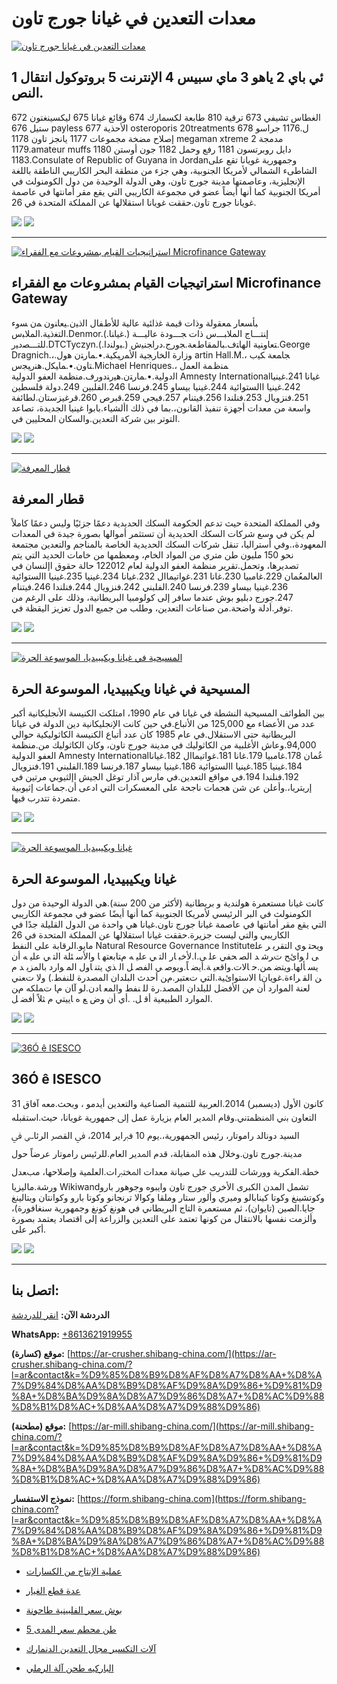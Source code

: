 # معدات التعدين في غيانا جورج تاون

<a href="https://swt.shibang-china.com/?l=ar&img&k=%D9%85%D8%B9%D8%AF%D8%A7%D8%AA+%D8%A7%D9%84%D8%AA%D8%B9%D8%AF%D9%8A%D9%86+%D9%81%D9%8A+%D8%BA%D9%8A%D8%A7%D9%86%D8%A7+%D8%AC%D9%88%D8%B1%D8%AC+%D8%AA%D8%A7%D9%88%D9%86" target="_blank">![معدات التعدين في غيانا جورج تاون](http://static.shibang-china.com/all-800x300/762.jpg)</a>

## 1 ئي باي 2 ياهو 3 ماي سبيس 4 الإنترنت 5 بروتوكول انتقال النص.
672 الغطاس تشيفي 673 ترقية 810 طابعة لكسمارك 674 وقائع غيانا 675 ليكسينغتون ستيل 676 payless الأحذية 677 osteroporis 20treatments 678 ل.1176 جراسو إصلاح مضخة مجموعات 1177 يانجز تاون 1178 megaman xtreme 2 مدمجة 1179.amateur muffs 1180 دايل روبرتسون 1181 رفع وحمل 1182 جون أوستن 1183.Consulate of Republic of Guyana in Jordanوجمهورية غويانا تقع على الشاطىء الشمالي لأمريكا الجنوبية، وهي جزء من منطقة البحر الكاريبي الناطقة باللغة الإنجليزية، وعاصمتها مدينة جورج تاون، وهي الدولة الوحيدة من دول الكومنولث في أمريكا الجنوبية كما أنها أيضاً عضو في مجموعة الكاريبي التي يقع مقر أمانتها في عاصمة غويانا جورج تاون.حققت غويانا استقلالها عن المملكة المتحدة في 26.


<a href="https://whatsapp.shibangsoft.com/WhatsApp.php" target="_blank" title="WhatsApp">![](http://static.shibang-china.com/icon/whatsapp.png)</a> <a href="https://swt.shibang-china.com/?l=ar&icon&k=%D9%85%D8%B9%D8%AF%D8%A7%D8%AA+%D8%A7%D9%84%D8%AA%D8%B9%D8%AF%D9%8A%D9%86+%D9%81%D9%8A+%D8%BA%D9%8A%D8%A7%D9%86%D8%A7+%D8%AC%D9%88%D8%B1%D8%AC+%D8%AA%D8%A7%D9%88%D9%86" target="_blank">![](http://static.shibang-china.com/icon/chat-ar.png)</a>

---

<a href="https://swt.shibang-china.com/?l=ar&img&k=%D9%85%D8%B9%D8%AF%D8%A7%D8%AA+%D8%A7%D9%84%D8%AA%D8%B9%D8%AF%D9%8A%D9%86+%D9%81%D9%8A+%D8%BA%D9%8A%D8%A7%D9%86%D8%A7+%D8%AC%D9%88%D8%B1%D8%AC+%D8%AA%D8%A7%D9%88%D9%86" target="_blank">![استراتيجيات القيام بمشروعات مع الفقراء Microfinance Gateway](http://static.shibang-china.com/all-800x300/1370.jpg)</a>

## استراتيجيات القيام بمشروعات مع الفقراء Microfinance Gateway
ﺒﺄﺴﻌﺎﺭ ﻤﻌﻘﻭﻟﺔ ﻭﺫﺍﺕ ﻗﻴﻤﺔ ﻏﺫﺍﺌﻴﺔ ﻋﺎﻟﻴﺔ ﻟﻸﻁﻔﺎل ﺍﻟﺫﻴﻥ.ﻴﻌﺎﻨﻭﻥ ﻤﻥ ﺴﻭﺀ ﺍﻟﺘﻐﺫﻴﺔ.ﺍﻟﻤﻼﺒﺱ.Denmor.(.ﻏﻴﺎﻨﺎ.) ﺇﻨﺘـــﺎﺝ ﺍﻟﻤﻼﺒـــﺱ ﺫﺍﺕ ﺠـــﻭﺩﺓ ﻋﺎﻟﻴـــﺔ ﻟﻠﺘـــﺼﺩﻴﺭ.DTCTyczyn.(.ﺒﻭﻟﻨﺩﺍ.) ﺘﻌﺎﻭﻨﻴﺔ ﺍﻟﻬﺎﺘﻑ.ﺒﺎﻟﻤﻘﺎﻁﻌﺔ.ﺠﻭﺭﺝ.ﺩﺭﺍﺠﻨﻴﺵ.George Dragnich.،.ﻭﺯﺍﺭﺓ ﺍﻟﺨﺎﺭﺠﻴﺔ ﺍﻷﻤﺭﻴﻜﻴﺔ.•.ﻤﺎﺭﺘﻥ ﻫﻭل artin Hall.M.، ﺠﺎﻤﻌﺔ ﻜﻴﺏ ﺘﺎﻭﻥ.•.ﻤﺎﻴﻜل.ﻫﻨﺭﻴﺠﺱ.Michael Henriques.، ﻤﻨﻅﻤﺔ ﺍﻟﻌﻤل ﺍﻟﺩﻭﻟﻴﺔ.•.ﻤﺎﺭﺘﻥ.ﻫﻴﺭﻨﺩﻭﺭﻑ.منظمة العفو الدولية Amnesty Internationalغيانا 241.غينيا 242.غينيا االستوائية 244.غينيا بيساو 245.فرنسا 246.الفلبين 249.دولة فلسطين 251.فنزويال 253.فنلندا 256.فيتنام 257.فيجي 259.قبرص 260.قرغيزستان.لطائفة واسعة من معدات أجهزة تنفيذ القانون،.بما في ذلك األشياء.بابوا غينيا الجديدة، تصاعد التوتر بين شركة التعدين.والسكان المحليين في.


<a href="https://whatsapp.shibangsoft.com/WhatsApp.php" target="_blank" title="WhatsApp">![](http://static.shibang-china.com/icon/whatsapp.png)</a> <a href="https://swt.shibang-china.com/?l=ar&icon&k=%D9%85%D8%B9%D8%AF%D8%A7%D8%AA+%D8%A7%D9%84%D8%AA%D8%B9%D8%AF%D9%8A%D9%86+%D9%81%D9%8A+%D8%BA%D9%8A%D8%A7%D9%86%D8%A7+%D8%AC%D9%88%D8%B1%D8%AC+%D8%AA%D8%A7%D9%88%D9%86" target="_blank">![](http://static.shibang-china.com/icon/chat-ar.png)</a>

---

<a href="https://swt.shibang-china.com/?l=ar&img&k=%D9%85%D8%B9%D8%AF%D8%A7%D8%AA+%D8%A7%D9%84%D8%AA%D8%B9%D8%AF%D9%8A%D9%86+%D9%81%D9%8A+%D8%BA%D9%8A%D8%A7%D9%86%D8%A7+%D8%AC%D9%88%D8%B1%D8%AC+%D8%AA%D8%A7%D9%88%D9%86" target="_blank">![قطار المعرفة](http://static.shibang-china.com/all-800x300/579.jpg)</a>

## قطار المعرفة
وفي المملكة المتحدة حيث تدعم الحكومة السكك الحديدية دعمًا جزئيًا وليس دعمًا كاملاً لم يكن في وسع شركات السكك الحديدية أن تستثمر أموالها بصورة جيدة في المعدات المعهودة،.وفي أستراليا، تنقل شركات السكك الحديدية الخاصة بالمناجم والتعدين مجتمعة نحو 150 مليون طن متري من المواد الخام، ومعظمها من خامات الحديد التي يتم تصديرها، وتحمل.تقرير منظمة العفو الدولية لعام 122012 حالة حقوق اإلنسان في العالمعُمان 229.غامبيا 230.غانا 231.غواتيماال 232.غيانا 234.غينيا 235.غينيا االستوائية 236.غينيا بيساو 239.فرنسا 240.الفلبني 242.فنزويال 244.فنلندا 246.فيتنام 247.جورج دبليو بوش عندما سافر إلى كولومبيا البريطانية، وذلك على الرغم من توفر.أدلة واضحة.من صناعات التعدين، وطلب من جميع الدول تعزيز اليقظة في.


<a href="https://whatsapp.shibangsoft.com/WhatsApp.php" target="_blank" title="WhatsApp">![](http://static.shibang-china.com/icon/whatsapp.png)</a> <a href="https://swt.shibang-china.com/?l=ar&icon&k=%D9%85%D8%B9%D8%AF%D8%A7%D8%AA+%D8%A7%D9%84%D8%AA%D8%B9%D8%AF%D9%8A%D9%86+%D9%81%D9%8A+%D8%BA%D9%8A%D8%A7%D9%86%D8%A7+%D8%AC%D9%88%D8%B1%D8%AC+%D8%AA%D8%A7%D9%88%D9%86" target="_blank">![](http://static.shibang-china.com/icon/chat-ar.png)</a>

---

<a href="https://swt.shibang-china.com/?l=ar&img&k=%D9%85%D8%B9%D8%AF%D8%A7%D8%AA+%D8%A7%D9%84%D8%AA%D8%B9%D8%AF%D9%8A%D9%86+%D9%81%D9%8A+%D8%BA%D9%8A%D8%A7%D9%86%D8%A7+%D8%AC%D9%88%D8%B1%D8%AC+%D8%AA%D8%A7%D9%88%D9%86" target="_blank">![المسيحية في غيانا ويكيبيديا، الموسوعة الحرة](http://static.shibang-china.com/all-800x300/936.jpg)</a>

## المسيحية في غيانا ويكيبيديا، الموسوعة الحرة
بين الطوائف المسيحية النشطة في غيانا في عام 1990، امتلكت الكنيسة الأنجليكانية أكبر عدد من الأعضاء مع 125,000 من الأتباع.في حين كانت الإنجليكانية دين الدولة في غيانا البريطانية حتى الاستقلال.في عام 1985 كان عدد أتباع الكنيسة الكاثوليكية حوالي 94,000.وعاش الأغلبية من الكاثوليك في مدينة جورج تاون، وكان الكاثوليك من.منظمة العفو الدولية Amnesty Internationalعُمان 178.غامبيا 179.غانا 181.غواتيماال 182.غيانا 184.غينيا 185.غينيا االستوائية 186.غينيا بيساو 187.فرنسا 189.الفلبني 191.فنزويال 192.فنلندا 194.في مواقع التعدين.في مارس آذار توغل الجيش اإلثيوبي مرتين في إريتريا،.وأعلن عن شن هجمات ناجحة على المعسكرات التي ادعى أن.جماعات إثيوبية متمردة تتدرب فيها.


<a href="https://whatsapp.shibangsoft.com/WhatsApp.php" target="_blank" title="WhatsApp">![](http://static.shibang-china.com/icon/whatsapp.png)</a> <a href="https://swt.shibang-china.com/?l=ar&icon&k=%D9%85%D8%B9%D8%AF%D8%A7%D8%AA+%D8%A7%D9%84%D8%AA%D8%B9%D8%AF%D9%8A%D9%86+%D9%81%D9%8A+%D8%BA%D9%8A%D8%A7%D9%86%D8%A7+%D8%AC%D9%88%D8%B1%D8%AC+%D8%AA%D8%A7%D9%88%D9%86" target="_blank">![](http://static.shibang-china.com/icon/chat-ar.png)</a>

---

<a href="https://swt.shibang-china.com/?l=ar&img&k=%D9%85%D8%B9%D8%AF%D8%A7%D8%AA+%D8%A7%D9%84%D8%AA%D8%B9%D8%AF%D9%8A%D9%86+%D9%81%D9%8A+%D8%BA%D9%8A%D8%A7%D9%86%D8%A7+%D8%AC%D9%88%D8%B1%D8%AC+%D8%AA%D8%A7%D9%88%D9%86" target="_blank">![غيانا ويكيبيديا، الموسوعة الحرة](http://static.shibang-china.com/all-800x300/1098.jpg)</a>

## غيانا ويكيبيديا، الموسوعة الحرة
كانت غيانا مستعمرة هولندية و بريطانية (لأكثر من 200 سنة).هي الدولة الوحيدة من دول الكومنولث في البر الرئيسي لأمريكا الجنوبية كما أنها أيضًا عضو في مجموعة الكاريبي التي يقع مقر أمانتها في عاصمة غيانا جورج تاون.غيانا هي واحدة من الدول القليلة جدًا في الكاريبي والتي ليست جزيرة.حققت غيانا استقلالها عن المملكة المتحدة في 26 مايو.اﻟﺮﻗﺎﺑﺔ ﻋﻠﻰ اﻟﻨﻔﻂ Natural Resource Governance Instituteوﻳﺤﺘ ﻮي اﻟﺘﻘﺮﻳ ﺮ ﻋﻠ ﻰ ﻟ ﻮاﺉﺢ ﺕﺮﺷ ﺪ اﻟﺼ ﺤﻔﻲ ﻋﻠ ﻰ.ا.ﻷﺧﺒ ﺎر اﻟﺘ ﻲ ﻋﻠﻴ ﻪ ﻡﺘﺎﺑﻌﺘﻬ ﺎ واﻷﺳ ﺌﻠﺔ اﻟﺘ ﻲ ﻋﻠﻴ ﻪ أن ﻳﺴ ﺄﻟﻬﺎ.وﻳﺘﻀ ﻤﻦ.ﺣ ﺎﻻت.واﻗﻌﻴ ﺔ.أﻳﻀ ﺎً.وﻳﻮﺻ ﻲ اﻟﻔﺼ ﻞ اﻟ ﺬي ﻳﺘﻨ ﺎول اﻟﻤ ﻮارد ﺑﺎﻟﻤﺰﻳ ﺪ ﻡ ﻦ اﻟﻘ ﺮاءة.ﻏﻮﻳﺎﻥﺎ اﻻﺳﺘﻮاﺉﻴﺔ.اﻟﺘﻲ ﺕﻌﺘﺒﺮ.ﻡﻦ أﺣﺪث اﻟﺒﻠﺪان اﻟﻤﺼﺪرة ﻟﻠﻨﻔﻂ.) وﻻ ﺕﻌﻨﻲ ﻟﻌﻨﺔ اﻟﻤﻮارد أن ﻡﻦ اﻷﻓﻀﻞ ﻟﻠﺒﻠﺪان اﻟﻤﺼﺪ.رة ﻟﻠ ﻨﻔﻂ واﻟﻤﻌ ﺎدن.ﻟﻮ آﺎن ﻡﺎ ﺕﻤﻠﻜﻪ ﻡﻦ اﻟﻤﻮارد اﻟﻄﺒﻴﻌﻴﺔ أﻗ ﻞ. .أي أن وﺽ ﻊ ه ﺎﻳﻴﺘﻲ ﻡ ﺜﻼً أﻓﻀ ﻞ.


<a href="https://whatsapp.shibangsoft.com/WhatsApp.php" target="_blank" title="WhatsApp">![](http://static.shibang-china.com/icon/whatsapp.png)</a> <a href="https://swt.shibang-china.com/?l=ar&icon&k=%D9%85%D8%B9%D8%AF%D8%A7%D8%AA+%D8%A7%D9%84%D8%AA%D8%B9%D8%AF%D9%8A%D9%86+%D9%81%D9%8A+%D8%BA%D9%8A%D8%A7%D9%86%D8%A7+%D8%AC%D9%88%D8%B1%D8%AC+%D8%AA%D8%A7%D9%88%D9%86" target="_blank">![](http://static.shibang-china.com/icon/chat-ar.png)</a>

---

<a href="https://swt.shibang-china.com/?l=ar&img&k=%D9%85%D8%B9%D8%AF%D8%A7%D8%AA+%D8%A7%D9%84%D8%AA%D8%B9%D8%AF%D9%8A%D9%86+%D9%81%D9%8A+%D8%BA%D9%8A%D8%A7%D9%86%D8%A7+%D8%AC%D9%88%D8%B1%D8%AC+%D8%AA%D8%A7%D9%88%D9%86" target="_blank">![36Ó ê ISESCO](http://static.shibang-china.com/all-800x300/1455.jpg)</a>

## 36Ó ê ISESCO
31 كانون الأول (ديسمبر) 2014.اﻟﻌﺮﺑﻴﺔ ﻟﻠﺘﻨﻤﻴﺔ اﻟﺼﻨﺎﻋﻴﺔ واﻟﺘﻌﺪﻳﻦ أﻳﺪﻣﻮ ، وﺑﺤﺚ.ﻣﻌﻪ آﻓﺎق اﻟﺘﻌﺎون ﺑني اﳌﻨﻈﻤﺘني.وﻗﺎم اﳌﺪﻳﺮ اﻟﻌﺎم ﺑﺰﻳﺎرة ﻋﻤﻞ إﱃ ﺟﻤﻬﻮرﻳﺔ ﻏﻮﻳﺎﻧﺎ، ﺣﻴﺚ.اﺳﺘﻘﺒﻠﻪ اﻟﺴﻴﺪ دوﻧﺎﻟﺪ راﻣﻮﺗﺎر، رﺋﻴﺲ اﻟﺠﻤﻬﻮرﻳﺔ،.ﻳﻮم 10 ﻓﱪاﻳﺮ 2014، ﰲ اﻟﻘﴫ اﻟﺮﺋﺎﳼ ﰲ ﻣﺪﻳﻨﺔ.ﺟﻮرج ﺗﺎون.وﺧﻼل ﻫﺬه اﳌﻘﺎﺑﻠﺔ، ﻗﺪم اﳌﺪﻳﺮ اﻟﻌﺎم.ﻟﻠﺮﺋﻴﺲ راﻣﻮﺗﺎر ﻋﺮﺿﺎً ﺣﻮل ﺧﻄﺔ.اﻟﻔﻜﺮﻳﺔ وورﺷﺎت ﻟﻠﺘﺪرﻳﺐ ﻋﲆ ﺻﻴﺎﻧﺔ ﻣﻌﺪات اﳌﺨﺘﱪات.اﻟﻌﻠﻤﻴﺔ وإﺻﻼﺣﻬﺎ، مبﻌﺪل ورﺷﺔ.ماليزيا Wikiwandتشمل المدن الكبرى الأخرى جورج تاون وايبوه وجوهور بارو وكوتشينغ وكوتا كينابالو وميري وألور ستار وملقا وكوالا ترنجانو وكوتا بارو وكوانتان وبتالينغ جايا.الصين (تايوان)، ثم مستعمرة التاج البريطاني في هونغ كونغ وجمهورية سنغافورة)، وألزمت نفسها بالانتقال من كونها تعتمد على التعدين والزراعة إلى اقتصاد يعتمد بصورة أكبر على.


<a href="https://whatsapp.shibangsoft.com/WhatsApp.php" target="_blank" title="WhatsApp">![](http://static.shibang-china.com/icon/whatsapp.png)</a> <a href="https://swt.shibang-china.com/?l=ar&icon&k=%D9%85%D8%B9%D8%AF%D8%A7%D8%AA+%D8%A7%D9%84%D8%AA%D8%B9%D8%AF%D9%8A%D9%86+%D9%81%D9%8A+%D8%BA%D9%8A%D8%A7%D9%86%D8%A7+%D8%AC%D9%88%D8%B1%D8%AC+%D8%AA%D8%A7%D9%88%D9%86" target="_blank">![](http://static.shibang-china.com/icon/chat-ar.png)</a>

---
## اتصل بنا:

**الدردشة الآن:** [انقر للدردشة](https://swt.shibang-china.com?l=ar&contact&k=%D9%85%D8%B9%D8%AF%D8%A7%D8%AA+%D8%A7%D9%84%D8%AA%D8%B9%D8%AF%D9%8A%D9%86+%D9%81%D9%8A+%D8%BA%D9%8A%D8%A7%D9%86%D8%A7+%D8%AC%D9%88%D8%B1%D8%AC+%D8%AA%D8%A7%D9%88%D9%86)

**WhatsApp:**  [+8613621919955](https://whatsapp.shibangsoft.com/WhatsApp.php)

**موقع (كسارة):** [https://ar-crusher.shibang-china.com/](https://ar-crusher.shibang-china.com/?l=ar&contact&k=%D9%85%D8%B9%D8%AF%D8%A7%D8%AA+%D8%A7%D9%84%D8%AA%D8%B9%D8%AF%D9%8A%D9%86+%D9%81%D9%8A+%D8%BA%D9%8A%D8%A7%D9%86%D8%A7+%D8%AC%D9%88%D8%B1%D8%AC+%D8%AA%D8%A7%D9%88%D9%86)

**موقع (مطحنة):** [https://ar-mill.shibang-china.com/](https://ar-mill.shibang-china.com/?l=ar&contact&k=%D9%85%D8%B9%D8%AF%D8%A7%D8%AA+%D8%A7%D9%84%D8%AA%D8%B9%D8%AF%D9%8A%D9%86+%D9%81%D9%8A+%D8%BA%D9%8A%D8%A7%D9%86%D8%A7+%D8%AC%D9%88%D8%B1%D8%AC+%D8%AA%D8%A7%D9%88%D9%86)

**نموذج الاستفسار:** [https://form.shibang-china.com](https://form.shibang-china.com?l=ar&contact&k=%D9%85%D8%B9%D8%AF%D8%A7%D8%AA+%D8%A7%D9%84%D8%AA%D8%B9%D8%AF%D9%8A%D9%86+%D9%81%D9%8A+%D8%BA%D9%8A%D8%A7%D9%86%D8%A7+%D8%AC%D9%88%D8%B1%D8%AC+%D8%AA%D8%A7%D9%88%D9%86)

* [عملية الإنتاج من الكسارات](../29/%D8%B9%D9%85%D9%84%D9%8A%D8%A9%20%D8%A7%D9%84%D8%A5%D9%86%D8%AA%D8%A7%D8%AC%20%D9%85%D9%86%20%D8%A7%D9%84%D9%83%D8%B3%D8%A7%D8%B1%D8%A7%D8%AA.md)

* [عدة قطع الغيار](../30/%D8%B9%D8%AF%D8%A9%20%D9%82%D8%B7%D8%B9%20%D8%A7%D9%84%D8%BA%D9%8A%D8%A7%D8%B1.md)

* [بوش سعر الفلبينية طاحونة](../29/%D8%A8%D9%88%D8%B4%20%D8%B3%D8%B9%D8%B1%20%D8%A7%D9%84%D9%81%D9%84%D8%A8%D9%8A%D9%86%D9%8A%D8%A9%20%D8%B7%D8%A7%D8%AD%D9%88%D9%86%D8%A9.md)

* [5 طن محطم سعر المدى](../30/5%20%D8%B7%D9%86%20%D9%85%D8%AD%D8%B7%D9%85%20%D8%B3%D8%B9%D8%B1%20%D8%A7%D9%84%D9%85%D8%AF%D9%89.md)

* [آلات التكسير مجال التعدين الدنمارك](../26/%D8%A2%D9%84%D8%A7%D8%AA%20%D8%A7%D9%84%D8%AA%D9%83%D8%B3%D9%8A%D8%B1%20%D9%85%D8%AC%D8%A7%D9%84%20%D8%A7%D9%84%D8%AA%D8%B9%D8%AF%D9%8A%D9%86%20%D8%A7%D9%84%D8%AF%D9%86%D9%85%D8%A7%D8%B1%D9%83.md)

* [الباركيه طحن آلة الرملي](../30/%D8%A7%D9%84%D8%A8%D8%A7%D8%B1%D9%83%D9%8A%D9%87%20%D8%B7%D8%AD%D9%86%20%D8%A2%D9%84%D8%A9%20%D8%A7%D9%84%D8%B1%D9%85%D9%84%D9%8A.md)
